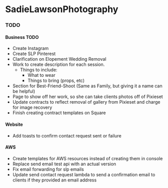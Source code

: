 # SadieLawsonPhotography

### TODO

#### Business TODO

+ Create Instagram
+ Create SLP Pinterest
+ Clarification on Elopement Wedding Removal
+ Work to create description for each session.
  - Things to include:
      + What to wear
      + Things to bring (props, etc)
+ Section for Best-Friend-Shoot (Same as Family, but giving it a name can be helpful)
+ Page to show off her work, so she can take clients photos off of Pixieset
+ Update contracts to reflect removal of gallery from Pixieset and charge for image recovery
+ Finish creating contract templates on Square

#### Website

- Add toasts to confirm contact request sent or failure

#### AWS

- Create templates for AWS resources instead of creating them in console
- Replace send email test api with an actual version
- Fix email forwarding for slp emails
- Update send contact request lambda to send a confirmation email to clients if they provided an email address